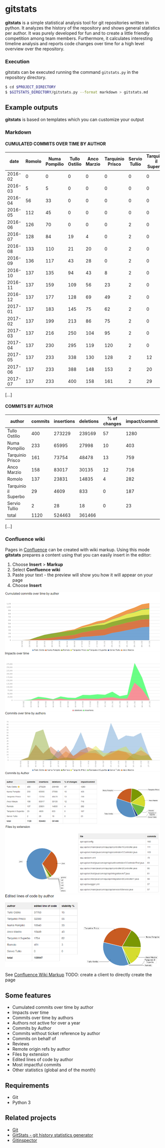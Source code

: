 # gitstats
**gitstats** is a simple statistical analysis tool for git repositories written in python.
It analyzes the history of the repository and shows general statistics per author.
It was purely developed for fun and to create a little friendly competition among team members.
Furthermore, it calculates interesting timeline analysis and reports code changes over time for a high level overview over the repository.

### Execution
gitstats can be executed running the command ``gitstats.py`` in the repository directory.
```sh
$ cd $PROJECT_DIRECTORY
$ $GITSTATS_DIRECTORY/gitstats.py --format markdown > gitstats.md
```
## Example outputs
**gitstats** is based on templates which you can customize your output
### Markdown
#### CUMULATED COMMITS OVER TIME BY AUTHOR
|date|Romolo|Numa Pompilio|Tullo Ostilio|Anco Marzio|Tarquinio Prisco|Servio Tullio|Tarquinio il Superbo|
|---|---|---|---|---|---|---|---|
|2016-02|0|0|0|0|0|0|0|
|2016-03|5|5|0|0|0|0|0|
|2016-04|56|33|0|0|0|0|0|
|2016-05|112|45|0|0|0|0|0|
|2016-06|126|70|0|0|0|2|0|
|2016-07|128|84|19|4|0|2|0|
|2016-08|133|110|21|20|0|2|0|
|2016-09|136|117|43|28|0|2|0|
|2016-10|137|135|94|43|8|2|0|
|2016-11|137|159|109|56|23|2|0|
|2016-12|137|177|128|69|49|2|0|
|2017-01|137|183|145|75|62|2|0|
|2017-02|137|199|213|86|75|2|0|
|2017-03|137|216|250|104|95|2|0|
|2017-04|137|230|295|119|120|2|0|
|2017-05|137|233|338|130|128|2|12|
|2017-06|137|233|388|148|153|2|20|
|2017-07|137|233|400|158|161|2|29|

[...]

#### COMMITS BY AUTHOR
|author|commits|insertions|deletions|% of changes|impact/commit|
|---|---|---|---|---|---|
|Tullo Ostilio|400|273229|239169|57|1280|
|Numa Pompilio|233|65995|27998|10|403|
|Tarquinio Prisco|161|73754|48478|13|759|
|Anco Marzio|158|83017|30135|12|716|
|Romolo|137|23831|14835|4|282|
|Tarquinio il Superbo|29|4609|833|0|187|
|Servio Tullio|2|28|18|0|23|
|total|1120|524463|361466|||

[...]

### Confluence wiki
Pages in [Confluence](https://www.atlassian.com/software/confluence) can be created with wiki markup. Using this mode **gitstats** prepares a content using that you can easily insert in the editor:
1. Choose **Insert** > **Markup**
2. Select **Confluence wiki**
3. Paste your text - the preview will show you how it will appear on your page
4. Choose **Insert**

![cumulated commits over time by authors](images/01-cumulatedCommitsOverTimeByAuthors.png?raw=true "Cumulated commits over time by authors")
![impacts over time](images/02-impactsOverTime.png?raw=true "Impacts over time")
![commits over time by authors](images/03-commitsOverTimeByAuthors.png?raw=true "Commits over time by authors")
![commits by author](images/04-commitsByAuthor.png?raw=true "Commits by author")
![files by extension](images/05-filesByExtension.png?raw=true "Files by extension")
![edited lines of code by author](images/06-editedLinesOfCodeByAuthor.png?raw=true "Edited lines of code by author")

See [Confluence Wiki Markup](https://confluence.atlassian.com/doc/confluence-wiki-markup-251003035.html)
TODO: create a client to directly create the page

## Some features
- Cumulated commits over time by author
- Impacts over time
- Commits over time by authors
- Authors not active for over a year
- Commits by Author
- Commits without ticket reference by author
- Commits on behalf of
- Reviews
- Remote origin refs by author
- Files by extension
- Edited lines of code by author
- Most impactful commits
- Other statistics (global and of the month)

## Requirements
- Git
- Python 3

## Related projects
- [Git](https://git-scm.com/)
- [GitStats - git history statistics generator](http://gitstats.sourceforge.net/)
- [Gitinspector](https://github.com/ejwa/gitinspector)
